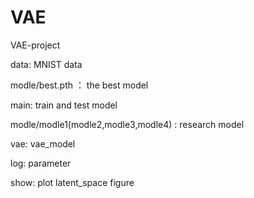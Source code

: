 # VAE
VAE-project

data: MNIST data

modle/best.pth ： the best model

main: train and test model

modle/modle1(modle2,modle3,modle4) : research model

vae: vae_model

log: parameter

show: plot latent_space figure



